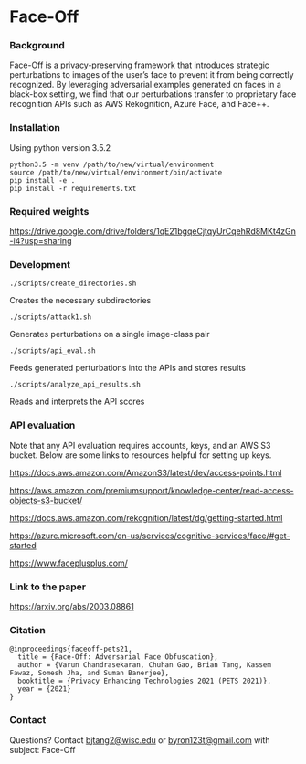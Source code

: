 # Face-Off

### Background
Face-Off is a privacy-preserving framework that introduces strategic perturbations to images of the user’s face to prevent it from being correctly recognized. By leveraging adversarial examples generated on faces in a black-box setting, we find that our perturbations transfer to proprietary face recognition APIs such as AWS Rekognition, Azure Face, and Face++.

### Installation
Using python version 3.5.2
```
python3.5 -m venv /path/to/new/virtual/environment
source /path/to/new/virtual/environment/bin/activate
pip install -e .
pip install -r requirements.txt
```

### Required weights
https://drive.google.com/drive/folders/1qE21bgqeCjtqyUrCqehRd8MKt4zGn-i4?usp=sharing

### Development
```
./scripts/create_directories.sh
```
Creates the necessary subdirectories
```
./scripts/attack1.sh
```
Generates perturbations on a single image-class pair
```
./scripts/api_eval.sh
```
Feeds generated perturbations into the APIs and stores results
```
./scripts/analyze_api_results.sh
```
Reads and interprets the API scores

### API evaluation
Note that any API evaluation requires accounts, keys, and an AWS S3 bucket. Below are some links to resources helpful for setting up keys.

https://docs.aws.amazon.com/AmazonS3/latest/dev/access-points.html

https://aws.amazon.com/premiumsupport/knowledge-center/read-access-objects-s3-bucket/

https://docs.aws.amazon.com/rekognition/latest/dg/getting-started.html

https://azure.microsoft.com/en-us/services/cognitive-services/face/#get-started

https://www.faceplusplus.com/

### Link to the paper
https://arxiv.org/abs/2003.08861

### Citation
```
@inproceedings{faceoff-pets21,
  title = {Face-Off: Adversarial Face Obfuscation},
  author = {Varun Chandrasekaran, Chuhan Gao, Brian Tang, Kassem Fawaz, Somesh Jha, and Suman Banerjee},
  booktitle = {Privacy Enhancing Technologies 2021 (PETS 2021)},
  year = {2021}
}
```

### Contact
Questions? Contact bjtang2@wisc.edu or byron123t@gmail.com with subject: Face-Off
